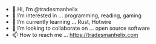 - 👋 Hi, I’m @tradesmanhelix
- 👀 I’m interested in ... programming, reading, gaming
- 🌱 I’m currently learning ... Rust, Hotwire
- 💞️ I’m looking to collaborate on ... open source software
- 📫 How to reach me ... https://tradesmanhelix.com

<!---
tradesmanhelix/tradesmanhelix is a ✨ special ✨ repository because its `README.md` (this file) appears on your GitHub profile.
You can click the Preview link to take a look at your changes.
--->
